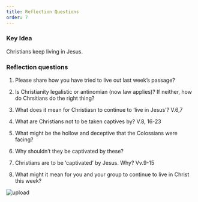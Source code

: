 ```yaml
---
title: Reflection Questions
order: 7
---
```


### Key Idea
Christians keep living in Jesus. 

### Reflection questions
1. Please share how you have tried to live out last week’s passage? 

2. Is Christianity legalistic or antinomian (now law applies)? If neither, how do Chrsitians do the right thing? 

3. What does it mean for Christiasn to continue to ‘live in Jesus’? V.6,7

4. What are Christians not to be taken captives by? V.8, 16-23 

5. What might be the hollow and deceptive that the Colossians were facing? 

6. Why shouldn’t they be captivated by these? 

7. Christians are to be ‘captivated’ by Jesus. Why? Vv.9-15 

8. What might it mean for you and your group to continue to live in Christ this week? 



![upload](https://github.com/stgeorgeshurstville/bulletin/assets/119166299/148ee660-ee69-46d7-bbc8-139ef05558f8)


